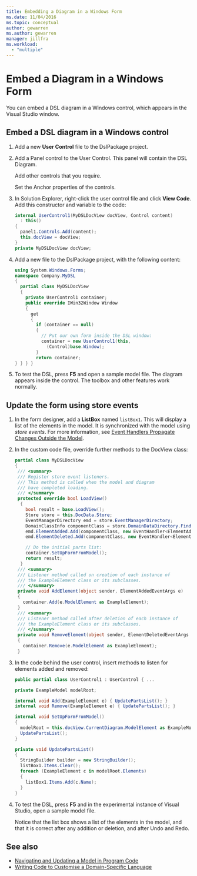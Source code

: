 ```yaml
---
title: Embedding a Diagram in a Windows Form
ms.date: 11/04/2016
ms.topic: conceptual
author: gewarren
ms.author: gewarren
manager: jillfra
ms.workload:
  - "multiple"
---
```

# Embed a Diagram in a Windows Form

You can embed a DSL diagram in a Windows control, which appears in the Visual Studio window.

## Embed a DSL diagram in a Windows control

1. Add a new **User Control** file to the DslPackage project.

2. Add a Panel control to the User Control. This panel will contain the DSL Diagram.

     Add other controls that you require.

     Set the Anchor properties of the controls.

3. In Solution Explorer, right-click the user control file and click **View Code**. Add this constructor and variable to the code:

    ```csharp
    internal UserControl1(MyDSLDocView docView, Control content)
      : this()
    {
      panel1.Controls.Add(content);
      this.docView = docView;
    }
    private MyDSLDocView docView;
    ```

4. Add a new file to the DslPackage project, with the following content:

    ```csharp
    using System.Windows.Forms;
    namespace Company.MyDSL
    {
      partial class MyDSLDocView
      {
        private UserControl1 container;
        public override IWin32Window Window
        {
          get
          {
            if (container == null)
            {
              // Put our own form inside the DSL window:
              container = new UserControl1(this,
                (Control)base.Window);
            }
            return container;
    } } } }
    ```

5. To test the DSL, press **F5** and open a sample model file. The diagram appears inside the control. The toolbox and other features work normally.

## Update the form using store events

1. In the form designer, add a **ListBox** named `listBox1`. This will display a list of the elements in the model. It is synchronized with the model using *store events*. For more information, see [Event Handlers Propagate Changes Outside the Model](../modeling/event-handlers-propagate-changes-outside-the-model.md).

2. In the custom code file, override further methods to the DocView class:

    ```csharp
    partial class MyDSLDocView
    {
     /// <summary>
     /// Register store event listeners.
     /// This method is called when the model and diagram
     /// have completed loading.
     /// </summary>
     protected override bool LoadView()
      {
        bool result = base.LoadView();
        Store store = this.DocData.Store;
        EventManagerDirectory emd = store.EventManagerDirectory;
        DomainClassInfo componentClass = store.DomainDataDirectory.FindDomainClass(typeof(ExampleElement));
        emd.ElementAdded.Add(componentClass, new EventHandler<ElementAddedEventArgs>(AddElement));
        emd.ElementDeleted.Add(componentClass, new EventHandler<ElementDeletedEventArgs>(RemoveElement));

        // Do the initial parts list:
        container.SetUpFormFromModel();
        return result;
      }
     /// <summary>
     /// Listener method called on creation of each instance of
     /// the ExampleElement class or its subclasses.
     /// </summary>
     private void AddElement(object sender, ElementAddedEventArgs e)
     {
       container.Add(e.ModelElement as ExampleElement);
     }
     /// <summary>
     /// Listener method called after deletion of each instance of
     /// the ExampleElement class or its subclasses.
     /// </summary>
     private void RemoveElement(object sender, ElementDeletedEventArgs e)
     {
       container.Remove(e.ModelElement as ExampleElement);
     }
    ```

3. In the code behind the user control, insert methods to listen for elements added and removed:

    ```csharp
    public partial class UserControl1 : UserControl { ...

    private ExampleModel modelRoot;

    internal void Add(ExampleElement e) { UpdatePartsList(); }
    internal void Remove(ExampleElement e) { UpdatePartsList(); }

    internal void SetUpFormFromModel()
    {
      modelRoot = this.docView.CurrentDiagram.ModelElement as ExampleModel;
      UpdatePartsList();
    }

    private void UpdatePartsList()
    {
      StringBuilder builder = new StringBuilder();
      listBox1.Items.Clear();
      foreach (ExampleElement c in modelRoot.Elements)
      {
        listBox1.Items.Add(c.Name);
      }
    }
    ```

4. To test the DSL, press **F5** and in the experimental instance of Visual Studio, open a sample model file.

     Notice that the list box shows a list of the elements in the model, and that it is correct after any addition or deletion, and after Undo and Redo.

## See also

- [Navigating and Updating a Model in Program Code](../modeling/navigating-and-updating-a-model-in-program-code.md)
- [Writing Code to Customise a Domain-Specific Language](../modeling/writing-code-to-customise-a-domain-specific-language.md)
